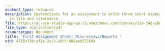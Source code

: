 ```yaml
---
content_type: resource
description: Instructions for an assignment to write three short essays on photography
  in life and literature.
file: https://ol-ocw-studio-app-qa.s3.amazonaws.com/courses/21a-348-photography-and-truth-spring-2008/4755a726a73e2a82a2dd600ae8523683_mini.pdf
file_type: application/pdf
resourcetype: Document
title: 'First Assignment Sheet: Mini-essays/Reports '
uid: 4755a726-a73e-2a82-a2dd-600ae8523683
---
```

